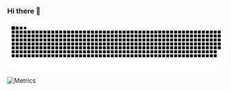 ### Hi there 👋
<!-- 
<div align="center" ><img order-radius="100px" src="https://raw.githubusercontent.com/abhisheknaiidu/abhisheknaiidu/master/code.gif"/></div>
<br>
 -->


<!-- 贪吃蛇代码贡献图 -->
![](https://raw.githubusercontent.com/zhzhang12138/zhzhang12138/main/assets/github-contribution-grid-snake.svg)

<!-- metrics 基础资料 -->
![Metrics](https://metrics.lecoq.io/zhzhang12138?template=classic&notable=1&base=header%2C%20activity%2C%20community%2C%20repositories%2C%20metadata&base.indepth=false&base.hireable=false&base.skip=false&notable=false&notable.from=organization&notable.repositories=false&notable.indepth=false&notable.types=commit&notable.self=false&config.timezone=Asia%2FShanghai)
<br>

<!-- 敲代码的图片
<img align="right" alt="GIF" src="https://github.com/abhisheknaiidu/abhisheknaiidu/blob/master/code.gif?raw=true" width="500" height="320" />
 -->
